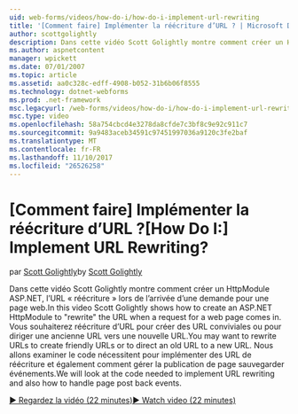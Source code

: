 ```yaml
---
uid: web-forms/videos/how-do-i/how-do-i-implement-url-rewriting
title: '[Comment faire] Implémenter la réécriture d’URL ? | Microsoft Docs'
author: scottgolightly
description: Dans cette vidéo Scott Golightly montre comment créer un HttpModule ASP.NET pour l’URL 'réécrire' lors de l’arrivée d’une demande pour une page web. Vous pouvez souhaiter réécrire...
ms.author: aspnetcontent
manager: wpickett
ms.date: 07/01/2007
ms.topic: article
ms.assetid: aa0c328c-edff-4908-b052-31b6b06f8555
ms.technology: dotnet-webforms
ms.prod: .net-framework
msc.legacyurl: /web-forms/videos/how-do-i/how-do-i-implement-url-rewriting
msc.type: video
ms.openlocfilehash: 58a754cbcd4e3278da8cfde7c3bf8c9e92c911c7
ms.sourcegitcommit: 9a9483aceb34591c97451997036a9120c3fe2baf
ms.translationtype: MT
ms.contentlocale: fr-FR
ms.lasthandoff: 11/10/2017
ms.locfileid: "26526258"
---
```

<a name="how-do-i-implement-url-rewriting"></a><span data-ttu-id="3049e-105">[Comment faire] Implémenter la réécriture d’URL ?</span><span class="sxs-lookup"><span data-stu-id="3049e-105">[How Do I:] Implement URL Rewriting?</span></span>
====================
<span data-ttu-id="3049e-106">par [Scott Golightly](https://github.com/scottgolightly)</span><span class="sxs-lookup"><span data-stu-id="3049e-106">by [Scott Golightly](https://github.com/scottgolightly)</span></span>

<span data-ttu-id="3049e-107">Dans cette vidéo Scott Golightly montre comment créer un HttpModule ASP.NET, l’URL « réécriture » lors de l’arrivée d’une demande pour une page web.</span><span class="sxs-lookup"><span data-stu-id="3049e-107">In this video Scott Golightly shows how to create an ASP.NET HttpModule to "rewrite" the URL when a request for a web page comes in.</span></span> <span data-ttu-id="3049e-108">Vous souhaiterez réécriture d’URL pour créer des URL conviviales ou pour diriger une ancienne URL vers une nouvelle URL.</span><span class="sxs-lookup"><span data-stu-id="3049e-108">You may want to rewrite URLs to create friendly URLs or to direct an old URL to a new URL.</span></span> <span data-ttu-id="3049e-109">Nous allons examiner le code nécessitent pour implémenter des URL de réécriture et également comment gérer la publication de page sauvegarder événements.</span><span class="sxs-lookup"><span data-stu-id="3049e-109">We will look at the code needed to implement URL rewriting and also how to handle page post back events.</span></span>

[<span data-ttu-id="3049e-110">&#9654; Regardez la vidéo (22 minutes)</span><span class="sxs-lookup"><span data-stu-id="3049e-110">&#9654; Watch video (22 minutes)</span></span>](https://channel9.msdn.com/Blogs/ASP-NET-Site-Videos/how-do-i-implement-url-rewriting)
